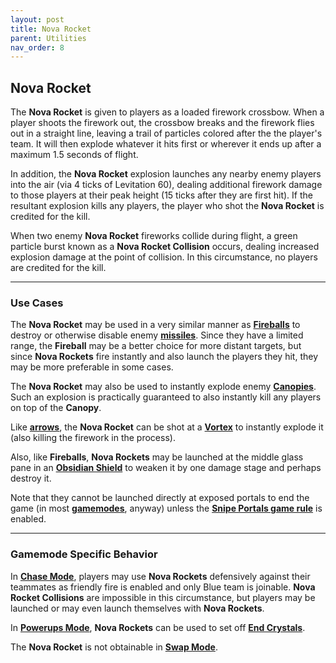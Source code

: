 ```yaml
---
layout: post
title: Nova Rocket
parent: Utilities
nav_order: 8
---
```

**Nova Rocket**
---

The **Nova Rocket** is given to players as a loaded firework crossbow. When a player shoots the firework out, the crossbow breaks and the firework flies out in a straight line, leaving a trail of particles colored after the the player's team. It will then explode whatever it hits first or wherever it ends up after a maximum 1.5 seconds of flight.

In addition, the **Nova Rocket** explosion launches any nearby enemy players into the air (via 4 ticks of Levitation 60), dealing additional firework damage to those players at their peak height (15 ticks after they are first hit). If the resultant explosion kills any players, the player who shot the **Nova Rocket** is credited for the kill.

When two enemy **Nova Rocket** fireworks collide during flight, a green particle burst known as a **Nova Rocket Collision** occurs, dealing increased explosion damage at the point of collision. In this circumstance, no players are credited for the kill.

---
### Use Cases

The **Nova Rocket** may be used in a very similar manner as **[Fireballs](https://zeroniaserver.github.io/RocketRidersWiki/utilities/fireball)** to destroy or otherwise disable enemy **[missiles](https://zeroniaserver.github.io/RocketRidersWiki/missiles)**. Since they have a limited range, the **Fireball** may be a better choice for more distant targets, but since **Nova Rockets** fire instantly and also launch the players they hit, they may be more preferable in some cases.

The **Nova Rocket** may also be used to instantly explode enemy **[Canopies](https://zeroniaserver.github.io/RocketRidersWiki/utilities/canopy)**. Such an explosion is practically guaranteed to also instantly kill any players on top of the **Canopy**.

Like **[arrows](https://zeroniaserver.github.io/RocketRidersWiki/utilities/arrow)**, the **Nova Rocket** can be shot at a **[Vortex](https://zeroniaserver.github.io/RocketRidersWiki/utilities/vortex)** to instantly explode it (also killing the firework in the process).

Also, like **Fireballs**, **Nova Rockets** may be launched at the middle glass pane in an **[Obsidian Shield](https://zeroniaserver.github.io/RocketRidersWiki/utilities/obsidian_shield)** to weaken it by one damage stage and perhaps destroy it.

Note that they cannot be launched directly at exposed portals to end the game (in most **[gamemodes](https://zeroniaserver.github.io/RocketRidersWiki/gamemodes)**, anyway) unless the **[Snipe Portals game rule](https://zeroniaserver.github.io/RocketRidersWiki/modification_room/game_rules#snipe-portals)** is enabled.

---
### Gamemode Specific Behavior

In **[Chase Mode](https://zeroniaserver.github.io/RocketRidersWiki/gamemodes/chase)**, players may use **Nova Rockets** defensively against their teammates as friendly fire is enabled and only Blue team is joinable. **Nova Rocket Collisions** are impossible in this circumstance, but players may be launched or may even launch themselves with **Nova Rockets**.

In **[Powerups Mode](https://zeroniaserver.github.io/RocketRidersWiki/gamemodes/powerups)**, **Nova Rockets** can be used to set off **[End Crystals](https://zeroniaserver.github.io/RocketRidersWiki/gamemodes/powerups#objective)**.

The **Nova Rocket** is not obtainable in **[Swap Mode](https://zeroniaserver.github.io/RocketRidersWiki/gamemodes/swap)**.